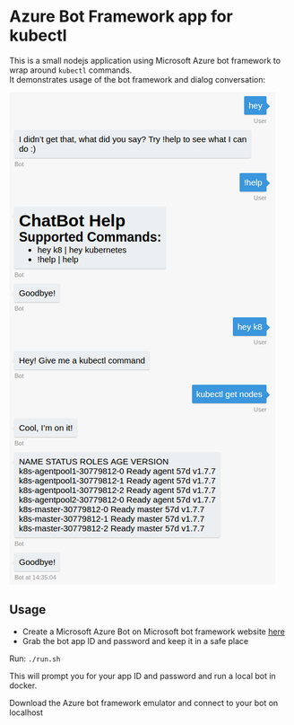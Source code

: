 # Azure Bot Framework app for kubectl

This is a small nodejs application using Microsoft Azure bot framework to wrap around `kubectl` commands. <br/>
It demonstrates usage of the bot framework and dialog conversation:

<img src="sample.png" />

## Usage

* Create a Microsoft Azure Bot on Microsoft bot framework website [here](https://dev.botframework.com)
* Grab the bot app ID and password and keep it in a safe place <br/>

Run: `./run.sh`  <br/>

This will prompt you for your app ID and password and run a local bot in docker. <br/>

Download the Azure bot framework emulator and connect to your bot on localhost
